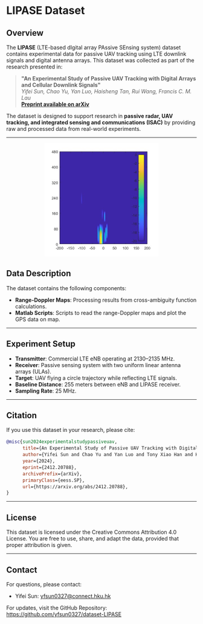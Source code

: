 # LIPASE Dataset

## Overview
The **LIPASE** (LTE-based dIgital array PAssive SEnsing system) dataset contains experimental data for passive UAV tracking using LTE downlink signals and digital antenna arrays. This dataset was collected as part of the research presented in:

> **"An Experimental Study of Passive UAV Tracking with Digital Arrays and Cellular Downlink Signals"**  
> *Yifei Sun, Chao Yu, Yan Luo, Haisheng Tan, Rui Wang, Francis C. M. Lau*  
> **[Preprint available on arXiv](https://arxiv.org/abs/2412.20788)**

The dataset is designed to support research in **passive radar, UAV tracking, and integrated sensing and communications (ISAC)** by providing raw and processed data from real-world experiments.

---
<p align="center">
    <!--<img src='ExampleGPS.jpg' width="300" >-->
    <img src='ExampleRDPlot.jpg' width="300" > <br>
</p>

## Data Description
The dataset contains the following components:

<!--- **Raw IQ Samples**: Baseband signals collected by software-defined radios (SDRs) from LTE downlink transmissions.-->
<!--- - **Preprocessed Signals**: Interference-suppressed signals.-->
- **Range-Doppler Maps**: Processing results from cross-ambiguity function calculations.
- **Matlab Scripts**: Scripts to read the range-Doppler maps and plot the GPS data on map.

---

## Experiment Setup
- **Transmitter**: Commercial LTE eNB operating at 2130–2135 MHz.
- **Receiver**: Passive sensing system with two uniform linear antenna arrays (ULAs).
- **Target**: UAV flying a circle trajectory while reflecting LTE signals.
- **Baseline Distance**: 255 meters between eNB and LIPASE receiver.
- **Sampling Rate**: 25 MHz.

---

<!--
## File Structure
```plaintext
LIPASE-Dataset/
│── raw_data/                      # Raw IQ samples
│── processed_data/                 # Preprocessed signals (beamformed, clutter-suppressed)
│── range_doppler_maps/             # Cross-ambiguity function results
│── matlab_scripts/                 # MATLAB scripts for processing data
│── README.md                       # This file
```
```plaintext
LIPASE-Dataset/
│── main.m                         # Main MATLAB script for processing data
│── data/
│   ├── gps/                        # GPS data
│   ├── raw/                        # Raw IQ samples
│   ├── preprocessed/               # Preprocessed IQ signals (clutter-suppressed)
│   ├── rdplot/                     # RD plot
│── fun/                            # MATLAB functions
│── README.md                       # This file
```

## How to Download the Dataset
Due to its large size, the dataset cannot be directly uploaded to GitHub. Please download it from the following link:

🔗[Download LIPASE Dataset](https://lasso525.quickconnect.cn/d/s/12HGCyjHEZhcjowa9ELTeg13N6VfRG51/6C9oAboGjXWV89wfowvX7YDko_x_1GYp-4rxAmCZeEww)

---

## How to Use the Dataset
1. **Download the dataset**  
   - Extract the data files after downloading.

2. **Process the raw signals**  
   - Use the MATLAB scripts 'main.m' to generate range-Doppler maps.

3. **Generate range-Doppler maps**  
   - Open MATLAB and run the provided scripts.

---
-->

## Citation
If you use this dataset in your research, please cite:
```bibtex
@misc{sun2024experimentalstudypassiveuav,
      title={An Experimental Study of Passive UAV Tracking with Digital Arrays and Cellular Downlink Signals}, 
      author={Yifei Sun and Chao Yu and Yan Luo and Tony Xiao Han and Haisheng Tan and Rui Wang and Francis C. M. Lau},
      year={2024},
      eprint={2412.20788},
      archivePrefix={arXiv},
      primaryClass={eess.SP},
      url={https://arxiv.org/abs/2412.20788}, 
}
```

---

## License
This dataset is licensed under the Creative Commons Attribution 4.0 License. You are free to use, share, and adapt the data, provided that proper attribution is given.

---

## Contact
For questions, please contact:

- Yifei Sun: yfsun0327@connect.hku.hk

For updates, visit the GitHub Repository:
https://github.com/yfsun0327/dataset-LIPASE







